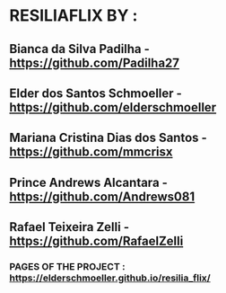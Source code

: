 # RESILIAFLIX BY : <br />

## Bianca da Silva Padilha - https://github.com/Padilha27 <br />
## Elder dos Santos Schmoeller - https://github.com/elderschmoeller <br />
## Mariana Cristina Dias dos Santos - https://github.com/mmcrisx <br />
## Prince Andrews Alcantara - https://github.com/Andrews081 <br />
## Rafael Teixeira Zelli - https://github.com/RafaelZelli <br />

### PAGES OF THE PROJECT :  https://elderschmoeller.github.io/resilia_flix/
